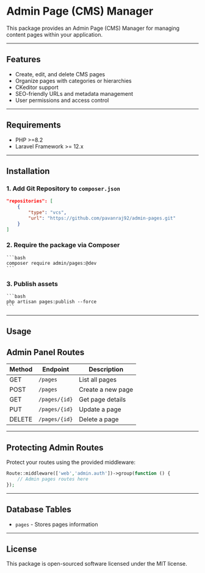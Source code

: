 # Admin Page (CMS) Manager

This package provides an Admin Page (CMS) Manager for managing content pages within your application.

---

## Features

- Create, edit, and delete CMS pages
- Organize pages with categories or hierarchies
- CKeditor support
- SEO-friendly URLs and metadata management
- User permissions and access control

---

## Requirements

- PHP >=8.2
- Laravel Framework >= 12.x

---

## Installation

### 1. Add Git Repository to `composer.json`

```json
"repositories": [
    {
        "type": "vcs",
        "url": "https://github.com/pavanraj92/admin-pages.git"
    }
]
```
### 2. Require the package via Composer
    ```bash
    composer require admin/pages:@dev
    ```

### 3. Publish assets
    ```bash
    php artisan pages:publish --force
    ```
---

## Usage

## Admin Panel Routes

| Method | Endpoint         | Description              |
|--------|------------------|--------------------------|
| GET    | `/pages`         | List all pages           |
| POST   | `/pages`         | Create a new page        |
| GET    | `/pages/{id}`    | Get page details         |
| PUT    | `/pages/{id}`    | Update a page            |
| DELETE | `/pages/{id}`    | Delete a page            |

---

## Protecting Admin Routes

Protect your routes using the provided middleware:

```php
Route::middleware(['web','admin.auth'])->group(function () {
    // Admin pages routes here
});
```
---

## Database Tables

- `pages` - Stores pages information

---

## License

This package is open-sourced software licensed under the MIT license.

